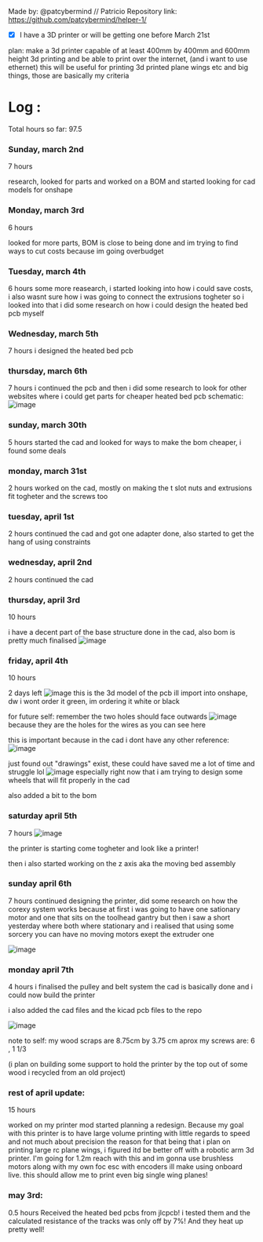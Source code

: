 Made by: @patcybermind // Patricio
Repository link: https://github.com/patcybermind/helper-1/

- [x] I have a 3D printer or will be getting one before March 21st

plan:
make a 3d printer capable of at least 400mm by 400mm and 600mm height 3d printing and be able to print over the internet, (and i want to use ethernet)
this will be useful for printing 3d printed plane wings etc and big things, those are basically my criteria

# Log :

Total hours so far: 97.5

### Sunday, march 2nd
7 hours

research, looked for parts and worked on a BOM and started looking for cad models for onshape

### Monday, march 3rd
6 hours

looked for more parts, BOM is close to being done and im trying to find ways to cut costs because im going overbudget

### Tuesday, march 4th
6 hours
some more reasearch, i started looking into how i could save costs, i also wasnt sure how i was going to connect the extrusions togheter so i looked into that
i did some research on how i could design the heated bed pcb myself

### Wednesday, march 5th
7 hours
i designed the heated bed pcb

### thursday, march 6th
7 hours
i continued the pcb and then i did some research to look for other websites where i could get parts for cheaper
heated bed pcb schematic:
![image](https://github.com/user-attachments/assets/654608cc-1a36-459c-bbfa-b49094b4ff87)


### sunday, march 30th
5 hours
started the cad and looked for ways to make the bom cheaper, i found some deals 

### monday, march 31st
2 hours
worked on the cad, mostly on making the t slot nuts and extrusions fit togheter and the screws too

### tuesday, april 1st
2 hours
continued the cad and got one adapter done, also started to get the hang of using constraints

### wednesday, april 2nd
2 hours
continued the cad

### thursday, april 3rd
10 hours

i have a decent part of the base structure done in the cad, also bom is pretty much finalised
![image](https://github.com/user-attachments/assets/3d641006-eb6c-44fc-98eb-f6ba5eb635f1)

### friday, april 4th
10 hours

2 days left
![image](https://github.com/user-attachments/assets/21ea2968-0515-40b6-97cd-b4a79c0123af)
this is the 3d model of the pcb ill import into onshape, dw i wont order it green, im ordering it white or black

for future self:
remember the two holes should face outwards
![image](https://github.com/user-attachments/assets/7edd6152-623d-4d67-b5c9-e23cb0df3e1d)
because they are the holes for the wires as you can see here

this is important because in the cad i dont have any other reference:
![image](https://github.com/user-attachments/assets/49b273d5-548c-48b2-a9a1-28bbf128f842)

just found out "drawings" exist, these could have saved me a lot of time and struggle lol
![image](https://github.com/user-attachments/assets/f8a35842-f3cf-459a-85b7-dbaab1b48177)
especially right now that i am trying to design some wheels that will fit properly in the cad

also added a bit to the bom

### saturday april 5th
7 hours
![image](https://github.com/user-attachments/assets/b0d47316-98c1-4bbe-9af8-9eefb553facc)

the printer is starting come togheter and look like a printer!

then i also started working on the z axis aka the moving bed assembly

### sunday april 6th
7 hours 
continued designing the printer, did some research on how the corexy system works because at first i was going to have one sationary motor and one that sits on the toolhead gantry but then i saw a short yesterday where both where stationary and i realised that using some sorcery you can have no moving motors exept the extruder one

![image](https://github.com/user-attachments/assets/ffae8a3e-09b3-41ea-bc77-e3aa63f29bb2)

### monday april 7th
4 hours
i finalised the pulley and belt system 
the cad is basically done and i could now build the printer

i also added the cad files and the kicad pcb files to the repo


![image](https://github.com/user-attachments/assets/1cd0b9b6-7192-4b7f-995f-008acfb08111)

note to self:
my wood scraps are 8.75cm by 3.75 cm aprox
my screws are: 6 , 1 1/3

(i plan on building some support to hold the printer by the top out of some wood i recycled from an old project)

### rest of april update:
15 hours

worked on my printer mod
started planning a redesign. Because my goal with this printer is to have large volume printing with little regards to speed and not much about precision the reason for that being that i plan on printing large rc plane wings, i figured itd be better off with a robotic arm 3d printer. I'm going for 1.2m reach with this and im gonna use brushless motors along with my own foc esc with encoders ill make using onboard live. this should allow me to print even big single wing planes!

### may 3rd:
0.5 hours
Received the heated bed pcbs from jlcpcb! i tested them and the calculated resistance of the tracks was only off by 7%! And they heat up pretty well!
